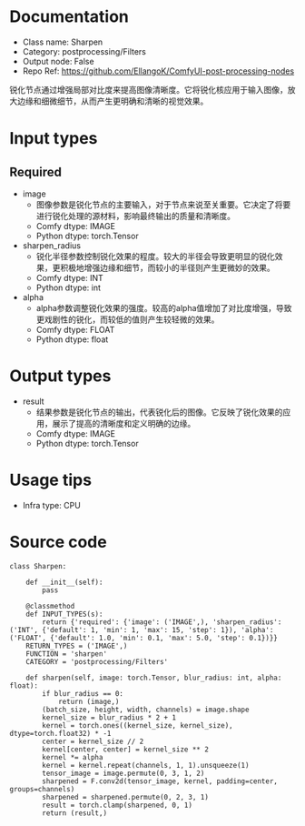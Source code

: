 # Documentation
- Class name: Sharpen
- Category: postprocessing/Filters
- Output node: False
- Repo Ref: https://github.com/EllangoK/ComfyUI-post-processing-nodes

锐化节点通过增强局部对比度来提高图像清晰度。它将锐化核应用于输入图像，放大边缘和细微细节，从而产生更明确和清晰的视觉效果。

# Input types
## Required
- image
    - 图像参数是锐化节点的主要输入，对于节点来说至关重要。它决定了将要进行锐化处理的源材料，影响最终输出的质量和清晰度。
    - Comfy dtype: IMAGE
    - Python dtype: torch.Tensor
- sharpen_radius
    - 锐化半径参数控制锐化效果的程度。较大的半径会导致更明显的锐化效果，更积极地增强边缘和细节，而较小的半径则产生更微妙的效果。
    - Comfy dtype: INT
    - Python dtype: int
- alpha
    - alpha参数调整锐化效果的强度。较高的alpha值增加了对比度增强，导致更戏剧性的锐化，而较低的值则产生较轻微的效果。
    - Comfy dtype: FLOAT
    - Python dtype: float

# Output types
- result
    - 结果参数是锐化节点的输出，代表锐化后的图像。它反映了锐化效果的应用，展示了提高的清晰度和定义明确的边缘。
    - Comfy dtype: IMAGE
    - Python dtype: torch.Tensor

# Usage tips
- Infra type: CPU

# Source code
```
class Sharpen:

    def __init__(self):
        pass

    @classmethod
    def INPUT_TYPES(s):
        return {'required': {'image': ('IMAGE',), 'sharpen_radius': ('INT', {'default': 1, 'min': 1, 'max': 15, 'step': 1}), 'alpha': ('FLOAT', {'default': 1.0, 'min': 0.1, 'max': 5.0, 'step': 0.1})}}
    RETURN_TYPES = ('IMAGE',)
    FUNCTION = 'sharpen'
    CATEGORY = 'postprocessing/Filters'

    def sharpen(self, image: torch.Tensor, blur_radius: int, alpha: float):
        if blur_radius == 0:
            return (image,)
        (batch_size, height, width, channels) = image.shape
        kernel_size = blur_radius * 2 + 1
        kernel = torch.ones((kernel_size, kernel_size), dtype=torch.float32) * -1
        center = kernel_size // 2
        kernel[center, center] = kernel_size ** 2
        kernel *= alpha
        kernel = kernel.repeat(channels, 1, 1).unsqueeze(1)
        tensor_image = image.permute(0, 3, 1, 2)
        sharpened = F.conv2d(tensor_image, kernel, padding=center, groups=channels)
        sharpened = sharpened.permute(0, 2, 3, 1)
        result = torch.clamp(sharpened, 0, 1)
        return (result,)
```